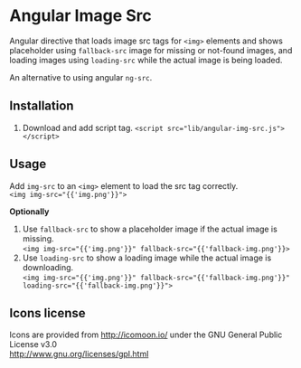 Angular Image Src
=================

Angular directive that loads image src tags for `<img>` elements and shows placeholder using `fallback-src`
image for missing or not-found images, and loading images using `loading-src` while the actual image is 
being loaded.

An alternative to using angular `ng-src`.

## Installation
1. Download and add script tag.
`<script src="lib/angular-img-src.js"></script>`

## Usage
Add `img-src` to an `<img>` element to load the src tag correctly.  
`<img img-src="{{'img.png'}}">`

**Optionally**   

1. Use `fallback-src` to show a placeholder image if the actual image is missing.  
	`<img img-src="{{'img.png'}}" fallback-src="{{'fallback-img.png'}}>`  
2. Use `loading-src` to show a loading image while the actual image is downloading.  
	`<img img-src="{{'img.png'}}" fallback-src="{{'fallback-img.png'}}" loading-src="{{'fallback-img.png'}}">`


## Icons license
Icons are provided from http://icomoon.io/ under the GNU General Public License v3.0<br />
http://www.gnu.org/licenses/gpl.html
